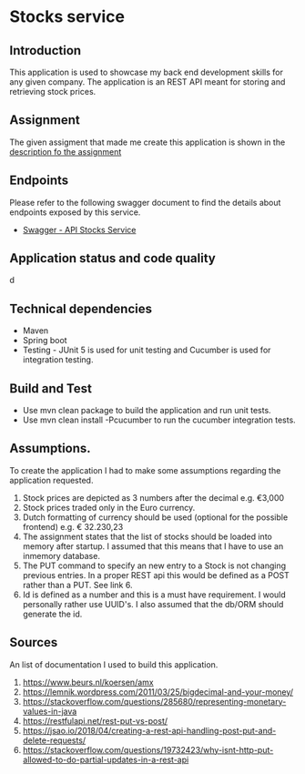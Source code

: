 # Stocks service
 
## Introduction 
This application is used to showcase my back end development skills for any given company.
The application is an REST API meant for storing and retrieving stock prices.

## Assignment

The given assigment that made me create this application is shown in the  [description fo the assignment](assignment.md) 


## Endpoints
Please refer to the following swagger document to find the details about endpoints exposed by this service. 
 - [Swagger - API Stocks Service](http://localhost:8080/)
## Application status and code quality
d

Technical dependencies
 - 
 - Maven
 - Spring boot
 - Testing - JUnit 5 is used for unit testing and Cucumber is used for integration testing.
 
## Build and Test
 - Use mvn clean package to build the application and run unit tests.
 - Use mvn clean install -Pcucumber to run the cucumber integration tests.

 ## Assumptions.
 To create the application I had to make some assumptions regarding the application requested. 
 
 1. Stock prices are depicted as 3 numbers after the decimal e.g. €3,000
 2. Stock prices traded only in the Euro currency.
 3. Dutch formatting of currency should be used (optional for the possible frontend) e.g. € 32.230,23
 3. The assignment states that the list of stocks should be loaded into memory after startup. I assumed that this means that I have to use an inmemory database.
 4. The PUT command to specify an new entry to a Stock is not changing previous entries. In a proper REST api this would be defined as a POST rather than a PUT. See link 6.
 5. Id is defined as a number and this is a must have requirement. I would personally rather use UUID's. I also assumed that the db/ORM should generate the id.
 ## Sources
 
 An list of documentation I used to build this application.
  1. https://www.beurs.nl/koersen/amx
  2. https://lemnik.wordpress.com/2011/03/25/bigdecimal-and-your-money/
  3. https://stackoverflow.com/questions/285680/representing-monetary-values-in-java
  4. https://restfulapi.net/rest-put-vs-post/
  5. https://jsao.io/2018/04/creating-a-rest-api-handling-post-put-and-delete-requests/
  6. https://stackoverflow.com/questions/19732423/why-isnt-http-put-allowed-to-do-partial-updates-in-a-rest-api